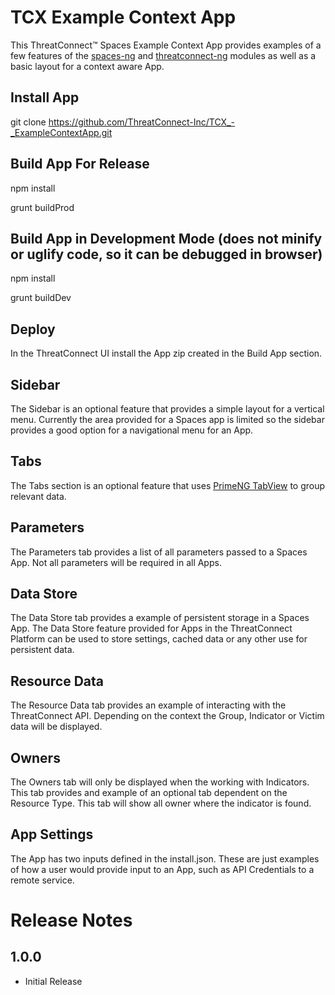 # TCX Example Context App

This ThreatConnect&trade; Spaces Example Context App provides examples of a few features of the [spaces-ng](https://github.com/ThreatConnect-Inc/spaces-ng) and [threatconnect-ng](https://github.com/ThreatConnect-Inc/threatconnect-ng) modules as well as a basic layout for a context aware App.

## Install App
git clone https://github.com/ThreatConnect-Inc/TCX_-_ExampleContextApp.git

## Build App For Release
npm install

grunt buildProd

## Build App in Development Mode (does not minify or uglify code, so it can be debugged in browser)
npm install

grunt buildDev

## Deploy
In the ThreatConnect UI install the App zip created in the Build App section.

## Sidebar
The Sidebar is an optional feature that provides a simple layout for a vertical menu.  Currently the area provided for a Spaces app is limited so the sidebar provides a good option for a navigational menu for an App.

## Tabs
The Tabs section is an optional feature that uses [PrimeNG TabView](http://www.primefaces.org/primeng/#/tabview) to group relevant data.

## Parameters
The Parameters tab provides a list of all parameters passed to a Spaces App.  Not all parameters will be required in all Apps.

## Data Store
The Data Store tab provides a example of persistent storage in a Spaces App.  The Data Store feature provided for Apps in the ThreatConnect Platform can be used to store settings, cached data or any other use for persistent data.

## Resource Data
The Resource Data tab provides an example of interacting with the ThreatConnect API.  Depending on the context the Group, Indicator or Victim data will be displayed.

## Owners
The Owners tab will only be displayed when the working with Indicators.  This tab provides and example of an optional tab dependent on the Resource Type.  This tab will show all owner where the indicator is found.

## App Settings
The App has two inputs defined in the install.json.  These are just examples of how a user would provide input to an App, such as API Credentials to a remote service.

# Release Notes

## 1.0.0
+ Initial Release
